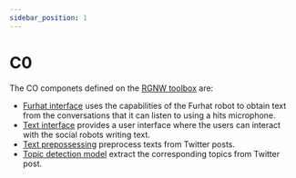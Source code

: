 ```yaml
---
sidebar_position: 1
---
```


# C0

The CO componets defined on the [RGNW toolbox](/docs/toolbox/) are:

 * [Furhat interface](/docs/components/C0/furhat_interface) uses the capabilities
 of the Furhat robot to obtain text from the conversations that it can listen to using
 a hits microphone.
 * [Text interface](/docs/components/C0/text_interface) provides a user interface
 where the users can interact with the social robots writing text.
 * [Text prepossessing](/docs/components/C0/text_prepossessing) preprocess texts from Twitter posts.
 * [Topic detection model](/docs/components/C0/topic_detection_model) extract
 the corresponding topics from Twitter post.
 